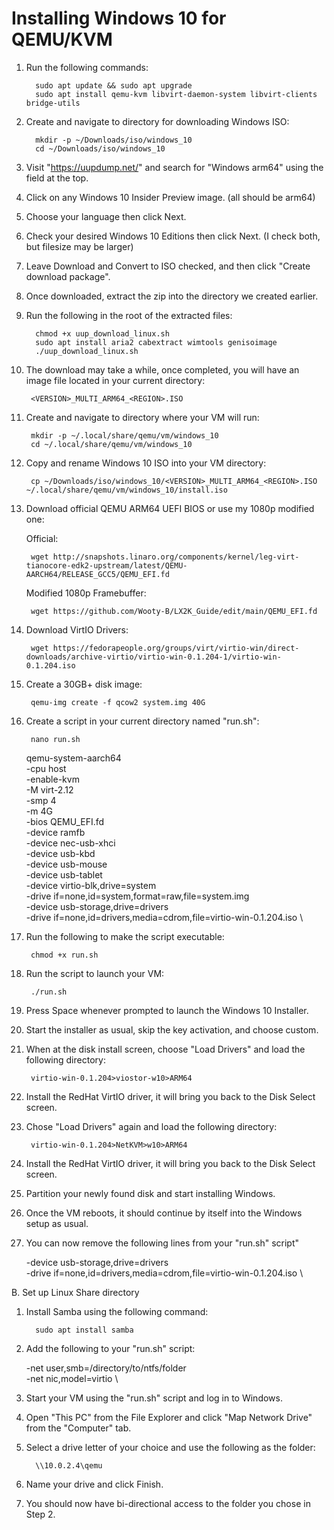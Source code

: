 # Installing Windows 10 for QEMU/KVM


   1. Run the following commands:
   
            sudo apt update && sudo apt upgrade
            sudo apt install qemu-kvm libvirt-daemon-system libvirt-clients bridge-utils
    
   2. Create and navigate to directory for downloading Windows ISO:
   
            mkdir -p ~/Downloads/iso/windows_10
            cd ~/Downloads/iso/windows_10
    
   3. Visit "https://uupdump.net/" and search for "Windows arm64" using the field at the top.
    
   4. Click on any Windows 10 Insider Preview image. (all should be arm64)
    
   5. Choose your language then click Next.
    
   6. Check your desired Windows 10 Editions then click Next. (I check both, but filesize may be larger)
    
   7. Leave Download and Convert to ISO checked, and then click "Create download package".
    
   8. Once downloaded, extract the zip into the directory we created earlier.
    
   9. Run the following in the root of the extracted files:
   
            chmod +x uup_download_linux.sh
            sudo apt install aria2 cabextract wimtools genisoimage
            ./uup_download_linux.sh
    
   10. The download may take a while, once completed, you will have an image file located in your current directory:
   
            <VERSION>_MULTI_ARM64_<REGION>.ISO
    
   11. Create and navigate to directory where your VM will run:
   
            mkdir -p ~/.local/share/qemu/vm/windows_10
            cd ~/.local/share/qemu/vm/windows_10
   
   12. Copy and rename Windows 10 ISO into your VM directory:
   
            cp ~/Downloads/iso/windows_10/<VERSION>_MULTI_ARM64_<REGION>.ISO ~/.local/share/qemu/vm/windows_10/install.iso
    
   13. Download official QEMU ARM64 UEFI BIOS or use my 1080p modified one:
   
        Official:
            
            wget http://snapshots.linaro.org/components/kernel/leg-virt-tianocore-edk2-upstream/latest/QEMU-AARCH64/RELEASE_GCC5/QEMU_EFI.fd
   
        Modified 1080p Framebuffer:
        
            wget https://github.com/Wooty-B/LX2K_Guide/edit/main/QEMU_EFI.fd
    
   14. Download VirtIO Drivers:
            
            wget https://fedorapeople.org/groups/virt/virtio-win/direct-downloads/archive-virtio/virtio-win-0.1.204-1/virtio-win-0.1.204.iso
    
   15. Create a 30GB+ disk image:
   
            qemu-img create -f qcow2 system.img 40G
    
   16. Create a script in your current directory named "run.sh":
  
            nano run.sh
   
          qemu-system-aarch64 \
          -cpu host \
          -enable-kvm \
          -M virt-2.12 \
          -smp 4 \
          -m 4G \
          -bios QEMU_EFI.fd \
          -device ramfb \
          -device nec-usb-xhci \
          -device usb-kbd \
          -device usb-mouse \
          -device usb-tablet \
          -device virtio-blk,drive=system \
          -drive if=none,id=system,format=raw,file=system.img \
          -device usb-storage,drive=drivers \
          -drive if=none,id=drivers,media=cdrom,file=virtio-win-0.1.204.iso \
    
   17. Run the following to make the script executable:
   
            chmod +x run.sh
    
   18. Run the script to launch your VM:
   
            ./run.sh
    
   19. Press Space whenever prompted to launch the Windows 10 Installer.
    
   20. Start the installer as usual, skip the key activation, and choose custom.
    
   21. When at the disk install screen, choose "Load Drivers" and load the following directory:
   
            virtio-win-0.1.204>viostor-w10>ARM64
    
   22. Install the RedHat VirtIO driver, it will bring you back to the Disk Select screen.
    
   23. Chose "Load Drivers" again and load the following directory:
   
            virtio-win-0.1.204>NetKVM>w10>ARM64
    
   24. Install the RedHat VirtIO driver, it will bring you back to the Disk Select screen.
    
   25. Partition your newly found disk and start installing Windows.
    
   26. Once the VM reboots, it should continue by itself into the Windows setup as usual.
    
   27. You can now remove the following lines from your "run.sh" script"
   
        -device usb-storage,drive=drivers \
        -drive if=none,id=drivers,media=cdrom,file=virtio-win-0.1.204.iso \
    
   B. Set up Linux Share directory
    
   1. Install Samba using the following command:
   
            sudo apt install samba
    
   2. Add the following to your "run.sh" script:
   
        -net user,smb=/directory/to/ntfs/folder \
        -net nic,model=virtio \
    
   3. Start your VM using the "run.sh" script and log in to Windows.
    
   4. Open "This PC" from the File Explorer and click "Map Network Drive" from the "Computer" tab.
    
   5. Select a drive letter of your choice and use the following as the folder:
   
            \\10.0.2.4\qemu
    
   6. Name your drive and click Finish.
    
   7. You should now have bi-directional access to the folder you chose in Step 2.
